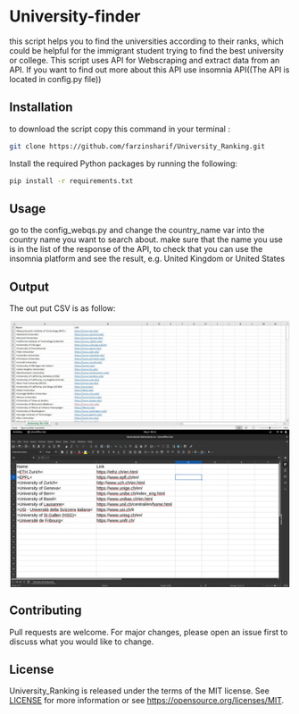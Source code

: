 # University-finder

this script helps you to find the universities according to their ranks, which could be helpful for the immigrant student trying to find the best university or college.
This script uses API for Webscraping and extract data from an API. If you want to  find out more about this API use insomnia API((The API is located in config.py file))

## Installation

to download the script copy this command in your terminal :
```bash
git clone https://github.com/farzinsharif/University_Ranking.git
```
Install the required Python packages by running the following:

```bash
pip install -r requirements.txt
```

## Usage
go to the config_webqs.py and change the country_name var into the country name you want to search about. make sure that the name you use is in the list of the response of the API, to check that you can use the insomnia platform and see the result, e.g. United Kingdom or United States 

## Output
The out put CSV is as follow:


<img src="./Data/sample-USA.JPG" width="500" style="display: block; margin-left: auto; margin-right: auto;">
<img src="./Data/swiss.png" width="500" style="display: block; margin-left: auto; margin-right: auto;">

## Contributing

Pull requests are welcome. For major changes, please open an issue first
to discuss what you would like to change.


## License

University_Ranking is released under the terms of the MIT license. See [LICENSE](LICENSE.md) for more
information or see https://opensource.org/licenses/MIT.